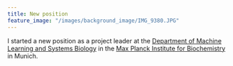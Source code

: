 ```yaml
---
title: New position
feature_image: "/images/background_image/IMG_9380.JPG"
---
```


I started a new position as a project leader at the [Department of Machine Learning and Systems Biology](https://www.biochem.mpg.de/borgwardt) in the [Max Planck Institute for Biochemistry](https://www.biochem.mpg.de/en) in Munich.

